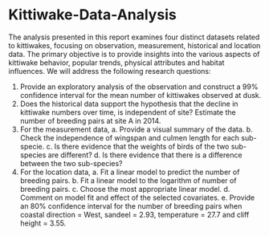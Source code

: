# Kittiwake-Data-Analysis

The analysis presented in this report examines four distinct datasets related to kittiwakes, 
focusing on observation, measurement, historical and location data. The primary objective is to 
provide insights into the various aspects of kittiwake behavior, popular trends, physical attributes 
and habitat influences. We will address the following research questions:
1. Provide an exploratory analysis of the observation and construct a 99% confidence 
interval for the mean number of kittiwakes observed at dusk.
2. Does the historical data support the hypothesis that the decline in kittiwake numbers over 
time, is independent of site? Estimate the number of breeding pairs at site A in 2014.
3. For the measurement data,
a. Provide a visual summary of the data.
b. Check the independence of wingspan and culmen length for each sub-specie.
c. Is there evidence that the weights of birds of the two sub-species are different?
d. Is there evidence that there is a difference between the two sub-species?
4. For the location data,
a. Fit a linear model to predict the number of breeding pairs.
b. Fit a linear model to the logarithm of number of breeding pairs.
c. Choose the most appropriate linear model.
d. Comment on model fit and effect of the selected covariates.
e. Provide an 80% confidence interval for the number of breeding pairs when coastal 
direction = West, sandeel = 2.93, temperature = 27.7 and cliff height = 3.55.
